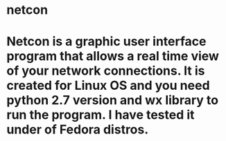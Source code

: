 # netcon
# Netcon is a graphic user interface program that allows a real time view of your network connections. It is created for Linux OS and you need python 2.7 version and wx library to run the program. I have tested it under of Fedora distros. 
